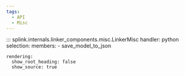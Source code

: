 ```yaml
---
tags:
  - API
  - Misc
---
```


::: splink.internals.linker_components.misc.LinkerMisc
handler: python
selection:
members: - save_model_to_json

    rendering:
      show_root_heading: false
      show_source: true
